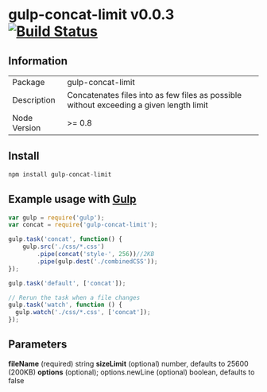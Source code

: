 # gulp-concat-limit v0.0.3 [![Build Status](https://travis-ci.org/adam-lynch/gulp-concat-limit.png)](https://travis-ci.org/adam-lynch/gulp-concat-limit)

## Information

<table>
<tr> 
<td>Package</td><td>gulp-concat-limit</td>
</tr>
<tr>
<td>Description</td>
<td>Concatenates files into as few files as possible without exceeding a given length limit</td>
</tr>
<tr>
<td>Node Version</td>
<td>>= 0.8</td>
</tr>
</table>

## Install
```js
npm install gulp-concat-limit
```

## Example usage with [Gulp](http://github.com/gulpjs/gulp)

```js
var gulp = require('gulp');
var concat = require('gulp-concat-limit');

gulp.task('concat', function() {
    gulp.src('./css/*.css')
        .pipe(concat('style-', 256))//2KB
        .pipe(gulp.dest('./combinedCSS'));
});

gulp.task('default', ['concat']);

// Rerun the task when a file changes
gulp.task('watch', function () {
  gulp.watch('./css/*.css', ['concat']);
});
```

## Parameters

**fileName** (required) string
**sizeLimit** (optional) number, defaults to 25600 (200KB)
**options** (optional); options.newLine (optional) boolean, defaults to false